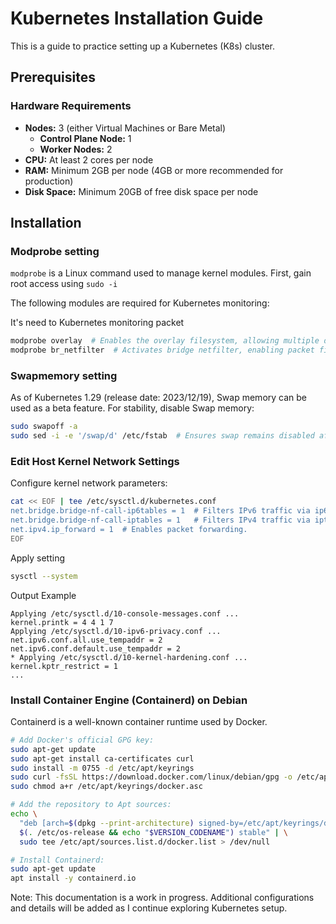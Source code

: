 # Kubernetes Installation Guide
This is a guide to practice setting up a Kubernetes (K8s) cluster.

## Prerequisites

### Hardware Requirements
- **Nodes:** 3 (either Virtual Machines or Bare Metal)
  - **Control Plane Node:** 1
  - **Worker Nodes:** 2
- **CPU:** At least 2 cores per node
- **RAM:** Minimum 2GB per node (4GB or more recommended for production)
- **Disk Space:** Minimum 20GB of free disk space per node

## Installation

### Modprobe setting
`modprobe` is a Linux command used to manage kernel modules. First, gain root access using `sudo -i`

The following modules are required for Kubernetes monitoring:


It's need to Kubernetes monitoring packet 
```bash 
modprobe overlay  # Enables the overlay filesystem, allowing multiple directory layers to appear as one.
modprobe br_netfilter  # Activates bridge netfilter, enabling packet filtering for bridged network interfaces.
```

### Swapmemory setting
As of Kubernetes 1.29 (release date: 2023/12/19), Swap memory can be used as a beta feature. For stability, disable Swap memory:
```bash
sudo swapoff -a
sudo sed -i -e '/swap/d' /etc/fstab  # Ensures swap remains disabled after reboot.
```
### Edit Host Kernel Network Settings
Configure kernel network parameters:

```bash
cat << EOF | tee /etc/sysctl.d/kubernetes.conf
net.bridge.bridge-nf-call-ip6tables = 1  # Filters IPv6 traffic via ip6tables for bridged networks.
net.bridge.bridge-nf-call-iptables = 1   # Filters IPv4 traffic via iptables for bridged networks.
net.ipv4.ip_forward = 1  # Enables packet forwarding.
EOF
```
Apply setting
```bash
sysctl --system
```
Output Example
```
Applying /etc/sysctl.d/10-console-messages.conf ...
kernel.printk = 4 4 1 7
Applying /etc/sysctl.d/10-ipv6-privacy.conf ...
net.ipv6.conf.all.use_tempaddr = 2
net.ipv6.conf.default.use_tempaddr = 2
* Applying /etc/sysctl.d/10-kernel-hardening.conf ...
kernel.kptr_restrict = 1
...
```
### Install Container Engine (Containerd) on Debian
Containerd is a well-known container runtime used by Docker.
```bash
# Add Docker's official GPG key:
sudo apt-get update
sudo apt-get install ca-certificates curl
sudo install -m 0755 -d /etc/apt/keyrings
sudo curl -fsSL https://download.docker.com/linux/debian/gpg -o /etc/apt/keyrings/docker.asc
sudo chmod a+r /etc/apt/keyrings/docker.asc

# Add the repository to Apt sources:
echo \
  "deb [arch=$(dpkg --print-architecture) signed-by=/etc/apt/keyrings/docker.asc] https://download.docker.com/linux/debian \
  $(. /etc/os-release && echo "$VERSION_CODENAME") stable" | \
  sudo tee /etc/apt/sources.list.d/docker.list > /dev/null

# Install Containerd:
sudo apt-get update
apt install -y containerd.io
```

Note: This documentation is a work in progress. Additional configurations and details will be added as I continue exploring Kubernetes setup.
